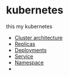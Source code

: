 # kubernetes
this my kubernetes 
- [Cluster architecture](https://github.com/narendrakoganti7/kubernetes/blob/master/Cluster_architecture/cluster_intro.MD)
- [Replicas]()
- [Deployments]()
- [Service]()
- [Namespace]()
- 